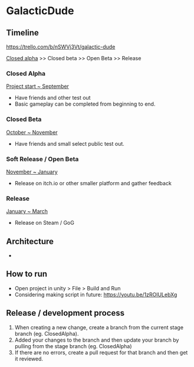# GalacticDude


## Timeline
https://trello.com/b/nSWVj3Vt/galactic-dude

<u>Closed alpha</u> >> Closed beta >> Open Beta >> Release

### Closed Alpha
<u>Project start ~ September</u>
- Have friends and other test out
- Basic gameplay can be completed from beginning to end.

### Closed Beta
<u>October ~ November</u>
- Have friends and small select public test out.

### Soft Release / Open Beta
<u>November ~ January</u>
- Release on itch.io or other smaller platform and gather feedback

### Release 
<u>January ~ March</u>
- Release on Steam / GoG

## Architecture
- 

## How to run
- Open project in unity > File > Build and Run
- Considering making script in future: https://youtu.be/1zROlULebXg 

## Release / development process
1. When creating a new change, create a branch from the current stage branch (eg. ClosedAlpha).
2. Added your changes to the branch and then update your branch by pulling from the stage branch (eg. ClosedAlpha)
3. If there are no errors, create a pull request for that branch and then get it reviewed.
